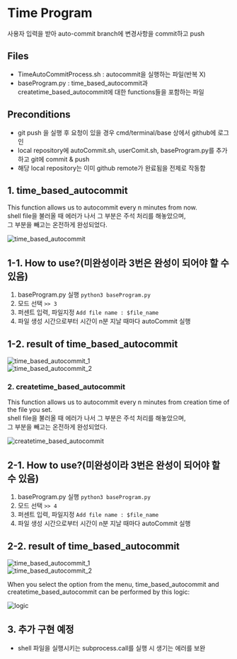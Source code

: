 # Time Program

사용자 입력을 받아 auto-commit branch에 변경사항을 commit하고 push

## Files

- TimeAutoCommitProcess.sh : autocommit을 실행하는 파일(반복 X)
- baseProgram.py : time_based_autocommit과 createtime_based_autocommit에 대한 functions들을 포함하는 파일

## Preconditions

- git push <base branch name>을 실행 후 요청이 있을 경우 cmd/terminal/base 상에서 github에 로그인
- local repository에 autoCommit.sh, userComit.sh, baseProgram.py를 추가하고 git에 commit & push
- 해당 local repository는 이미 github remote가 완료됨을 전제로 작동함

## 1. time_based_autocommit
This function allows us to autocommit every n minutes from now.  
shell file을 불러올 때 에러가 나서 그 부분은 주석 처리를 해놓았으며,   
그 부분을 빼고는 온전하게 완성되었다.  
  
![time_based_autocommit](https://user-images.githubusercontent.com/69781815/121240360-32c08880-c8d5-11eb-8d90-eb81dee08834.JPG)  
  
  
## 1-1. How to use?(미완성이라 3번은 완성이 되어야 할 수 있음)

1. baseProgram.py 실행 `python3 baseProgram.py`
2. 모드 선택 `>> 3`
3. 퍼센트 입력, 파일지정 `Add file name : $file_name`
4. 파일 생성 시간으로부터 시간이 n분 지날 때마다 autoCommit 실행
  
## 1-2. result of time_based_autocommit
![time_based_autocommit_1](https://user-images.githubusercontent.com/69781815/121240393-3d7b1d80-c8d5-11eb-9967-8187303871d0.gif)  
![time_based_autocommit_2](https://user-images.githubusercontent.com/69781815/121240397-3f44e100-c8d5-11eb-9a2b-325e94054bdb.gif)  
  
  

### 2. createtime_based_autocommit
This function allows us to autocommit every n minutes from creation time of the file you set.  
shell file을 불러올 때 에러가 나서 그 부분은 주석 처리를 해놓았으며,   
그 부분을 빼고는 온전하게 완성되었다.  
  
![createtime_based_autocommit](https://user-images.githubusercontent.com/69781815/121240365-348a4c00-c8d5-11eb-8844-f28af420a5da.JPG) 
  
  
## 2-1. How to use?(미완성이라 3번은 완성이 되어야 할 수 있음)

1. baseProgram.py 실행 `python3 baseProgram.py`
2. 모드 선택 `>> 4`
3. 퍼센트 입력, 파일지정 `Add file name : $file_name`
4. 파일 생성 시간으로부터 시간이 n분 지날 때마다 autoCommit 실행
  
  
## 2-2. result of time_based_autocommit
![time_based_autocommit_1](https://user-images.githubusercontent.com/69781815/121240393-3d7b1d80-c8d5-11eb-9967-8187303871d0.gif)  
![time_based_autocommit_2](https://user-images.githubusercontent.com/69781815/121240397-3f44e100-c8d5-11eb-9a2b-325e94054bdb.gif)   
  

  
  
When you select the option from the menu, time_based_autocommit and createtime_based_autocommit can be performed by this logic:  
  
![logic](https://user-images.githubusercontent.com/69781815/121240377-36eca600-c8d5-11eb-8d70-86f868181bd1.JPG)  

## 3. 추가 구현 예정

- shell 파일을 실행시키는 subprocess.call를 실행 시 생기는 에러를 보완